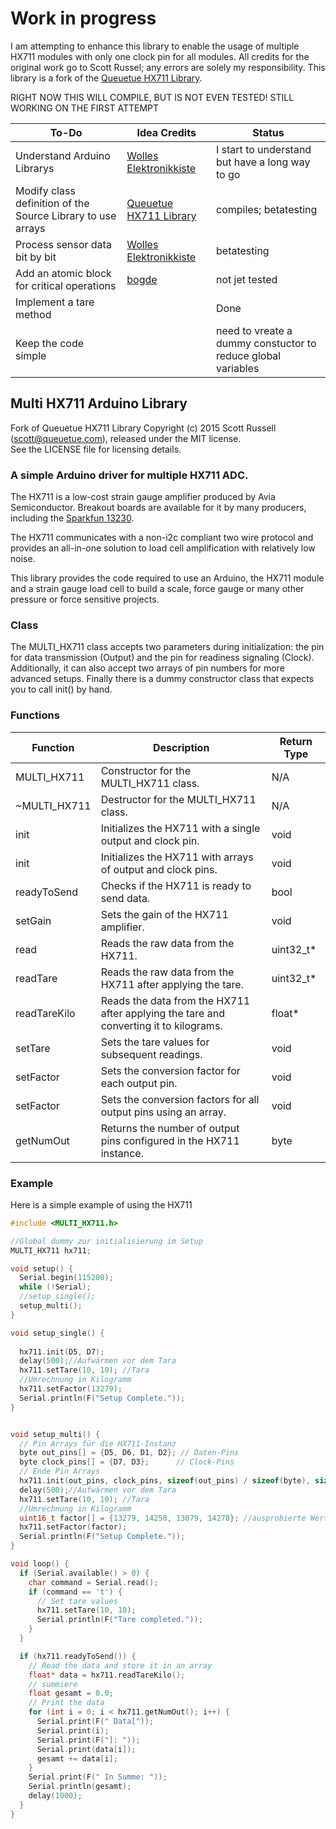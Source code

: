 # Work in progress
I am attempting to enhance this library to enable the usage of multiple HX711 modules with only one clock pin for all modules. All credits for the original work go to Scott Russel; any errors are solely my responsibility.
This library is a fork of the [Queuetue HX711 Library](https://github.com/queuetue/Q2-HX711-Arduino-Library).

RIGHT NOW THIS WILL COMPILE, BUT IS NOT EVEN TESTED! STILL WORKING ON THE FIRST ATTEMPT

| **To-Do**                                    | **Idea Credits**            | **Status** |
|----------------------------------------------|-----------------------------|------------|
| Understand Arduino Librarys | [Wolles Elektronikkiste](https://wolles-elektronikkiste.de/en/creating-libraries-and-classes-part-i)| I start to understand but have a long way to go|
| Modify class definition of the Source Library to use arrays        | [Queuetue HX711 Library](https://github.com/queuetue/Q2-HX711-Arduino-Library)   | compiles; betatesting   |
| Process sensor data bit by bit           | [Wolles Elektronikkiste](https://wolles-elektronikkiste.de/en/strain-gauges) | betatesting       |
| Add an atomic block for critical operations  | [bogde](https://github.com/bogde/HX711/blob/master/src/HX711.cpp)               | not jet tested       |
| Implement a tare method                      |                         | Done       |
| Keep the code simple                         |               | need to vreate a dummy constuctor to reduce global variables       |


## Multi HX711 Arduino Library

Fork of Queuetue HX711 Library Copyright (c) 2015 Scott Russell (scott@queuetue.com), released under the MIT license.  
See the LICENSE file for licensing details.

### A simple Arduino driver for multiple HX711 ADC.

The HX711 is a low-cost strain gauge amplifier produced by Avia Semiconductor.  Breakout boards are available for it by many producers, including the [Sparkfun 13230](https://www.sparkfun.com/products/13230).

The HX711 communicates with a non-i2c compliant two wire protocol and provides an all-in-one solution to load cell amplification with relatively low noise.

This library provides the code required to use an Arduino, the HX711 module and a strain gauge load cell to build a scale, force gauge or many other pressure or force sensitive projects.

### Class
The MULTI_HX711 class accepts two parameters during initialization: the pin for data transmission (Output) and the pin for readiness signaling (Clock). 
Additionally, it can also accept two arrays of pin numbers for more advanced setups. Finally there is a dummy constructor class that expects you to call init() by hand.

### Functions

| Function       | Description                                                            | Return Type |
|----------------|------------------------------------------------------------------------|-------------|
| MULTI_HX711    | Constructor for the MULTI_HX711 class.                                 | N/A         |
| ~MULTI_HX711   | Destructor for the MULTI_HX711 class.                                  | N/A         |
| init           | Initializes the HX711 with a single output and clock pin.              | void        |
| init           | Initializes the HX711 with arrays of output and clock pins.            | void        |
| readyToSend    | Checks if the HX711 is ready to send data.                             | bool        |
| setGain        | Sets the gain of the HX711 amplifier.                                  | void        |
| read           | Reads the raw data from the HX711.                                     | uint32_t*   |
| readTare       | Reads the raw data from the HX711 after applying the tare.             | uint32_t*   |
| readTareKilo   | Reads the data from the HX711 after applying the tare and converting it to kilograms. | float*    |
| setTare        | Sets the tare values for subsequent readings.                          | void        |
| setFactor      | Sets the conversion factor for each output pin.                        | void        |
| setFactor      | Sets the conversion factors for all output pins using an array.        | void        |
| getNumOut      | Returns the number of output pins configured in the HX711 instance.    | byte        |



### Example 
Here is a simple example of using the HX711 

```cpp
#include <MULTI_HX711.h>

//Global dummy zur initialisierung im Setup
MULTI_HX711 hx711;

void setup() {
  Serial.begin(115200);
  while (!Serial);
  //setup_single();
  setup_multi();
}

void setup_single() {
  
  hx711.init(D5, D7);
  delay(500);//Aufwärmen vor dem Tara
  hx711.setTare(10, 10); //Tara
  //Umrechnung in Kilogramm
  hx711.setFactor(13279);
  Serial.println(F("Setup Complete."));
}


void setup_multi() {
  // Pin Arrays für die HX711-Instanz
  byte out_pins[] = {D5, D6, D1, D2}; // Daten-Pins
  byte clock_pins[] = {D7, D3};      // Clock-Pins
  // Ende Pin Arrays
  hx711.init(out_pins, clock_pins, sizeof(out_pins) / sizeof(byte), sizeof(clock_pins) / sizeof(byte));
  delay(500);//Aufwärmen vor dem Tara
  hx711.setTare(10, 10); //Tara
  //Umrechnung in Kilogramm
  uint16_t factor[] = {13279, 14250, 13079, 14278}; //ausprobierte Werte
  hx711.setFactor(factor);
  Serial.println(F("Setup Complete."));
}

void loop() {
  if (Serial.available() > 0) {
    char command = Serial.read();
    if (command == 't') {
      // Set tare values
      hx711.setTare(10, 10);
      Serial.println(F("Tare completed."));
    }
  }

  if (hx711.readyToSend()) {
    // Read the data and store it in an array
    float* data = hx711.readTareKilo();
    // summiere
    float gesamt = 0.0;
    // Print the data
    for (int i = 0; i < hx711.getNumOut(); i++) {
      Serial.print(F(" Data["));
      Serial.print(i);
      Serial.print(F("]: "));
      Serial.print(data[i]);
      gesamt += data[i];
    }
    Serial.print(F(" In Summe: "));
    Serial.println(gesamt);
    delay(1000);
  }
}

```
